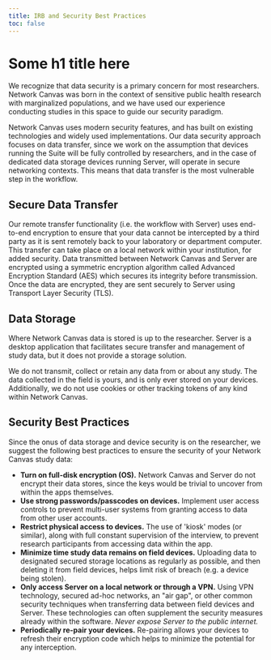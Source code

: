 ```yaml
---
title: IRB and Security Best Practices
toc: false
---
```


# Some h1 title here

We recognize that data security is a primary concern for most researchers. Network Canvas was born in the context of sensitive public health research with marginalized populations, and we have used our experience conducting studies in this space to guide our security paradigm.

Network Canvas uses modern security features, and has built on existing technologies and widely used implementations. Our data security approach focuses on data transfer, since we work on the assumption that devices running the Suite will be fully controlled by researchers, and in the case of dedicated data storage devices running Server, will operate in secure networking contexts. This means that data transfer is the most vulnerable step in the workflow.

## Secure Data Transfer

Our remote transfer functionality (i.e. the workflow with Server) uses end-to-end encryption to ensure that your data cannot be intercepted by a third party as it is sent remotely back to your laboratory or department computer. This transfer can take place on a local network within your institution, for added security. Data transmitted between Network Canvas and Server are encrypted using a symmetric encryption algorithm called Advanced Encryption Standard (AES) which secures its integrity before transmission. Once the data are encrypted, they are sent securely to Server using Transport Layer Security (TLS).

## Data Storage

Where Network Canvas data is stored is up to the researcher. Server is a desktop application that facilitates secure transfer and management of study data, but it does not provide a storage solution.

We do not transmit, collect or retain any data from or about any study. The data collected in the field is yours, and is only ever stored on your devices. Additionally, we do not use cookies or other tracking tokens of any kind within Network Canvas.

## Security Best Practices

Since the onus of data storage and device security is on the researcher, we suggest the following best practices to ensure the security of your Network Canvas study data:

- **Turn on full-disk encryption (OS).** Network Canvas and Server do not encrypt their data stores, since the keys would be trivial to uncover from within the apps themselves.
- **Use strong passwords/passcodes on devices.** Implement user access controls to prevent multi-user systems from granting access to data from other user accounts.
- **Restrict physical access to devices.** The use of 'kiosk' modes (or similar), along with full constant supervision of the interview, to prevent research participants from accessing data within the app.
- **Minimize time study data remains on field devices.** Uploading data to designated secured storage locations as regularly as possible, and then deleting it from field devices, helps limit risk of breach (e.g. a device being stolen).
- **Only access Server on a local network or through a VPN.** Using VPN technology, secured ad-hoc networks, an "air gap", or other common security techniques when transferring data between field devices and Server. These technologies can often supplement the security measures already within the software. _Never expose Server to the public internet._
- **Periodically re-pair your devices.** Re-pairing allows your devices to refresh their encryption code which helps to minimize the potential for any interception.
